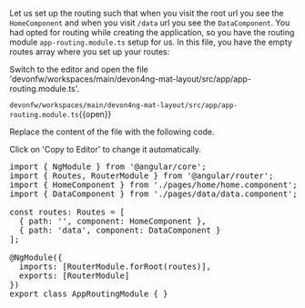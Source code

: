 Let us set up the routing such that when you visit the root url you see the `HomeComponent` and when you visit `/data` url you see the `DataComponent`. You had opted for routing while creating the application, so you have the routing module `app-routing.module.ts` setup for us. In this file, you have the empty routes array where you set up your routes:


Switch to the editor and open the file 'devonfw/workspaces/main/devon4ng-mat-layout/src/app/app-routing.module.ts'.

`devonfw/workspaces/main/devon4ng-mat-layout/src/app/app-routing.module.ts`{{open}}




Replace the content of the file with the following code.


Click on 'Copy to Editor' to change it automatically.

<pre class="file" data-filename="devonfw/workspaces/main/devon4ng-mat-layout/src/app/app-routing.module.ts" data-target="replace" data-marker="">
import { NgModule } from &#39;@angular/core&#39;;
import { Routes, RouterModule } from &#39;@angular/router&#39;;
import { HomeComponent } from &#39;./pages/home/home.component&#39;;
import { DataComponent } from &#39;./pages/data/data.component&#39;;

const routes: Routes = [
  { path: &#39;&#39;, component: HomeComponent },
  { path: &#39;data&#39;, component: DataComponent }
];

@NgModule({
  imports: [RouterModule.forRoot(routes)],
  exports: [RouterModule]
})
export class AppRoutingModule { }
</pre>

